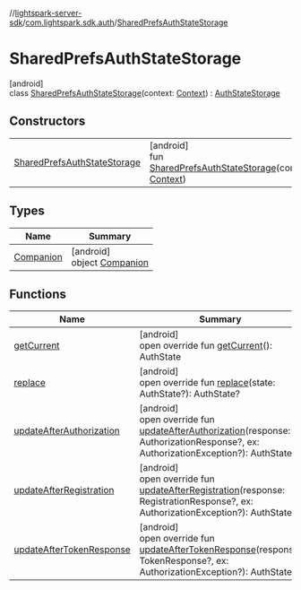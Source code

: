 //[lightspark-server-sdk](../../../index.md)/[com.lightspark.sdk.auth](../index.md)/[SharedPrefsAuthStateStorage](index.md)

# SharedPrefsAuthStateStorage

[android]\
class [SharedPrefsAuthStateStorage](index.md)(context: [Context](https://developer.android.com/reference/kotlin/android/content/Context.html)) : [AuthStateStorage](../-auth-state-storage/index.md)

## Constructors

| | |
|---|---|
| [SharedPrefsAuthStateStorage](-shared-prefs-auth-state-storage.md) | [android]<br>fun [SharedPrefsAuthStateStorage](-shared-prefs-auth-state-storage.md)(context: [Context](https://developer.android.com/reference/kotlin/android/content/Context.html)) |

## Types

| Name | Summary |
|---|---|
| [Companion](-companion/index.md) | [android]<br>object [Companion](-companion/index.md) |

## Functions

| Name | Summary |
|---|---|
| [getCurrent](get-current.md) | [android]<br>open override fun [getCurrent](get-current.md)(): AuthState |
| [replace](replace.md) | [android]<br>open override fun [replace](replace.md)(state: AuthState?): AuthState? |
| [updateAfterAuthorization](update-after-authorization.md) | [android]<br>open override fun [updateAfterAuthorization](update-after-authorization.md)(response: AuthorizationResponse?, ex: AuthorizationException?): AuthState? |
| [updateAfterRegistration](update-after-registration.md) | [android]<br>open override fun [updateAfterRegistration](update-after-registration.md)(response: RegistrationResponse?, ex: AuthorizationException?): AuthState? |
| [updateAfterTokenResponse](update-after-token-response.md) | [android]<br>open override fun [updateAfterTokenResponse](update-after-token-response.md)(response: TokenResponse?, ex: AuthorizationException?): AuthState? |
